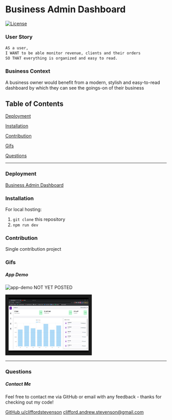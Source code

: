 # Business Admin Dashboard
[![License](https://img.shields.io/badge/license-Other-orange)](https://opensource.org/licenses)

### User Story
```
AS a user, 
I WANT to be able monitor revenue, clients and their orders 
SO THAT everything is organized and easy to read.
```

### Business Context

A business owner would benefit from a modern, stylish and easy-to-read dashboard by which they can see the goings-on of their business

## Table of Contents

[Deployment](#deployment)

[Installation](#installation)

[Contribution](#contribution)

[Gifs](#gifs)

[Questions](#questions)

----

<a name="deployment"></a>
### Deployment

[Business Admin Dashboard](https://cliffordstevenson.github.io/businessadmindashboard/)

<a name="installation"></a>
### Installation

For local hosting:

1. `git clone` this repository
2. `npm run dev`

<a name="contribution"></a>
### Contribution

Single contribution project 

<a name="gifs"></a>
### Gifs

##### App Demo
![app-demo](./img/app-demo.gif) NOT YET POSTED

<a href="https://www.youtube.com/watch?v=P7Sy5SdpQjo" target="_blank">
  <img src="Screenshot_20230126_011340.png" alt="watch video" width=250 height=170 border=10 />
</a>

----

<a name="questions"></a>
### Questions
##### Contact Me

Feel free to contact me via GitHub or email with any feedback - thanks for checking out my code!

[GitHub u/cliffordstevenson](https://github.com/cliffordstevenson)
clifford.andrew.stevenson@gmail.com


